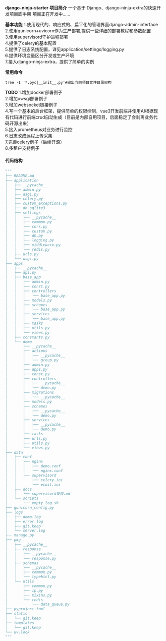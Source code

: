 **django-ninja-starter**
**项目简介**
一个基于 Django、django-ninja-extra的快速开发项目脚手架
项目正在开发中......

**基本功能**
1.使用现代的、响应式的、扁平化的管理界面django-admin-interface  
2.使用gunicorn+uvicorn作为生产部署,提供一些详细的部署教程和参数配置  
3.使用supervisord守护进程部署    
4.提供了celery的基本配置  
5.提供了日志系统配置，详见application/settings/logging.py  
6.提供环境变量区分开发或生产环境  
7.接入django-ninja-extra，提供了简单的实例  
  

**常用命令**

```
tree -I '*.pyc|__init__.py'#输出当前项目文件目录架构
```

**TODO**
1.增加docker部署例子  
2.增加uwsgi部署例子  
3.增加websocket链接例子  
4.写一个基本的后台框架，提供简单的权限控制，vue3开发前端并使用AI根据现有代码进行前端crud自动生成（目前是内部自用项目，后面稳定了会剥离业务代码开源出来）  
5.接入prometheus对业务进行监控  
6.日志改成远程上传采集  
7.完善celery例子（后续开源）  
8.多租户支持例子  


#### 代码结构
```python
"""
├── README.md
├── application
│   ├── __pycache__
│   ├── admin.py
│   ├── asgi.py
│   ├── celery.py
│   ├── custom_exceptions.py
│   ├── db.sqlite3
│   ├── settings
│   │   ├── __pycache__
│   │   ├── common.py
│   │   ├── cors.py
│   │   ├── custom.py
│   │   ├── db.py
│   │   ├── logging.py
│   │   ├── middleware.py
│   │   └── redis.py
│   ├── urls.py
│   └── wsgi.py
├── apps
│   ├── __pycache__
│   ├── api.py
│   ├── base_app
│   │   ├── admin.py
│   │   ├── const.py
│   │   ├── controllers
│   │   │   └── base_app.py
│   │   ├── models.py
│   │   ├── schemes
│   │   │   └── base_app.py
│   │   ├── services
│   │   │   └── base_app.py
│   │   ├── tasks
│   │   ├── utils.py
│   │   └── views.py
│   ├── constants.py
│   └── demo
│       ├── __pycache__
│       ├── actions
│       │   ├── __pycache__
│       │   └── group.py
│       ├── admin.py
│       ├── apps.py
│       ├── const.py
│       ├── controllers
│       │   ├── __pycache__
│       │   └── demo.py
│       ├── migrations
│       │   └── __pycache__
│       ├── models.py
│       ├── schemes
│       │   ├── __pycache__
│       │   └── demo.py
│       ├── services
│       │   ├── __pycache__
│       │   └── demo.py
│       ├── tasks
│       ├── urls.py
│       ├── utils.py
│       └── views.py
├── data
│   ├── conf
│   │   ├── nginx
│   │   │   ├── demo.conf
│   │   │   └── nginx.conf
│   │   └── supervisord
│   │       ├── celery.ini
│   │       └── ecwit.ini
│   ├── docs
│   │   └── supervisord安装.md
│   └── scripts
│       └── empty_log.sh
├── gunicorn_config.py
├── logs
│   ├── demo.log
│   ├── error.log
│   ├── git.keep
│   └── server.log
├── manage.py
├── pkg
│   ├── __pycache__
│   ├── response
│   │   ├── __pycache__
│   │   └── response.py
│   ├── schemas
│   │   ├── __pycache__
│   │   ├── common.py
│   │   └── typehint.py
│   └── utils
│       ├── common.py
│       ├── ip.py
│       ├── mixins.py
│       └── redis
│           └── data_queue.py
├── pyproject.toml
├── static
│   └── git.keep
├── templates
│   └── git.keep
└── uv.lock
"""
```